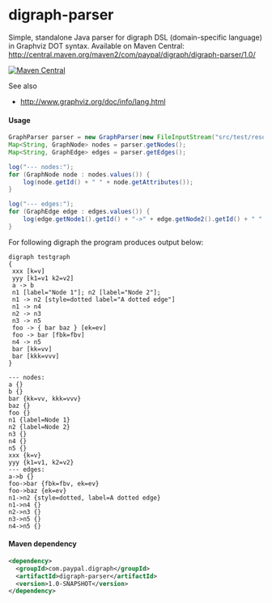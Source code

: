 # digraph-parser

Simple, standalone Java parser for digraph DSL (domain-specific language) in Graphviz DOT syntax.
Available on Maven Central: http://central.maven.org/maven2/com/paypal/digraph/digraph-parser/1.0/

[![Maven Central](https://img.shields.io/badge/maven%20central-1.0-brightgreen.svg)](http://search.maven.org/#artifactdetails|com.paypal.digrap|digraph-parser|1.0|)

See also
* http://www.graphviz.org/doc/info/lang.html

#### Usage
```java
GraphParser parser = new GraphParser(new FileInputStream("src/test/resources/test1.dg"));
Map<String, GraphNode> nodes = parser.getNodes();
Map<String, GraphEdge> edges = parser.getEdges();	

log("--- nodes:");
for (GraphNode node : nodes.values()) {
	log(node.getId() + " " + node.getAttributes());
}

log("--- edges:");
for (GraphEdge edge : edges.values()) {
	log(edge.getNode1().getId() + "->" + edge.getNode2().getId() + " " + edge.getAttributes());
}
```

For following digraph the program produces output below:
```
digraph testgraph
{
 xxx [k=v]
 yyy [k1=v1 k2=v2]
 a -> b
 n1 [label="Node 1"]; n2 [label="Node 2"]; 
 n1 -> n2 [style=dotted label="A dotted edge"]
 n1 -> n4
 n2 -> n3
 n3 -> n5
 foo -> { bar baz } [ek=ev]
 foo -> bar [fbk=fbv]
 n4 -> n5
 bar [kk=vv]
 bar [kkk=vvv]
}
```

```
--- nodes:
a {}
b {}
bar {kk=vv, kkk=vvv}
baz {}
foo {}
n1 {label=Node 1}
n2 {label=Node 2}
n3 {}
n4 {}
n5 {}
xxx {k=v}
yyy {k1=v1, k2=v2}
--- edges:
a->b {}
foo->bar {fbk=fbv, ek=ev}
foo->baz {ek=ev}
n1->n2 {style=dotted, label=A dotted edge}
n1->n4 {}
n2->n3 {}
n3->n5 {}
n4->n5 {}
```

#### Maven dependency
```xml
<dependency>
  <groupId>com.paypal.digraph</groupId>
  <artifactId>digraph-parser</artifactId>
  <version>1.0-SNAPSHOT</version>
</dependency>
```
